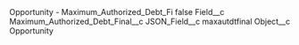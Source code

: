 <?xml version="1.0" encoding="UTF-8"?>
<CustomMetadata xmlns="http://soap.sforce.com/2006/04/metadata" xmlns:xsi="http://www.w3.org/2001/XMLSchema-instance" xmlns:xsd="http://www.w3.org/2001/XMLSchema">
    <label>Opportunity - Maximum_Authorized_Debt_Fi</label>
    <protected>false</protected>
    <values>
        <field>Field__c</field>
        <value xsi:type="xsd:string">Maximum_Authorized_Debt_Final__c</value>
    </values>
    <values>
        <field>JSON_Field__c</field>
        <value xsi:type="xsd:string">maxautdtfinal</value>
    </values>
    <values>
        <field>Object__c</field>
        <value xsi:type="xsd:string">Opportunity</value>
    </values>
</CustomMetadata>
